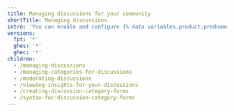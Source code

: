 ```yaml
---
title: Managing discussions for your community
shortTitle: Managing discussions
intro: 'You can enable and configure {% data variables.product.prodname_discussions %} for your repository, and you can use tools on {% data variables.product.product_name %} to moderate conversations among community members.'
versions:
  fpt: '*'
  ghes: '*'
  ghec: '*'
children:
  - /managing-discussions
  - /managing-categories-for-discussions
  - /moderating-discussions
  - /viewing-insights-for-your-discussions
  - /creating-discussion-category-forms
  - /syntax-for-discussion-category-forms
---
```

